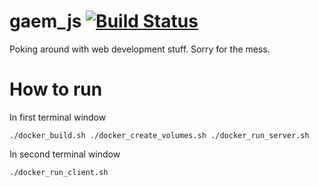 # gaem_js [![Build Status](https://img.shields.io/github/workflow/status/Raattis/gaem_js/CI)](https://github.com/Raattis/gaem_js/actions)
Poking around with web development stuff. Sorry for the mess.

# How to run

In first terminal window

`
./docker_build.sh
./docker_create_volumes.sh
./docker_run_server.sh
`

In second terminal window

`
./docker_run_client.sh
`
